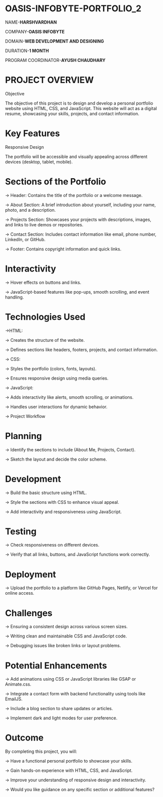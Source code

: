 # OASIS-INFOBYTE-PORTFOLIO_2
NAME-**HARSHVARDHAN**

COMPANY-**OASIS INFOBYTE**

DOMAIN-**WEB DEVELOPMENT AND DESIGNING**

DURATION-**1 MONTH**

PROGRAM COORDINATOR-**AYUSH CHAUDHARY**

# PROJECT OVERVIEW

Objective

The objective of this project is to design and develop a personal portfolio website using HTML, CSS, and JavaScript. This website will act as a digital resume, showcasing your skills, projects, and contact information.

# Key Features
Responsive Design

The portfolio will be accessible and visually appealing across different devices (desktop, tablet, mobile).

# Sections of the Portfolio

-> Header: Contains the title of the portfolio or a welcome message.

-> About Section: A brief introduction about yourself, including your name, photo, and a description.

-> Projects Section: Showcases your projects with descriptions, images, and links to live demos or repositories.

-> Contact Section: Includes contact information like email, phone number, LinkedIn, or GitHub.

-> Footer: Contains copyright information and quick links.

# Interactivity

-> Hover effects on buttons and links.

-> JavaScript-based features like pop-ups, smooth scrolling, and event handling.

# Technologies Used

->HTML:

-> Creates the structure of the website.

-> Defines sections like headers, footers, projects, and contact information.

-> CSS:

-> Styles the portfolio (colors, fonts, layouts).

-> Ensures responsive design using media queries.

-> JavaScript:

-> Adds interactivity like alerts, smooth scrolling, or animations.

-> Handles user interactions for dynamic behavior.

-> Project Workflow

# Planning


-> Identify the sections to include (About Me, Projects, Contact).

-> Sketch the layout and decide the color scheme.

# Development

-> Build the basic structure using HTML.

-> Style the sections with CSS to enhance visual appeal.

-> Add interactivity and responsiveness using JavaScript.

# Testing

-> Check responsiveness on different devices.

-> Verify that all links, buttons, and JavaScript functions work correctly.

# Deployment

-> Upload the portfolio to a platform like GitHub Pages, Netlify, or Vercel for online access.

# Challenges
-> Ensuring a consistent design across various screen sizes.

-> Writing clean and maintainable CSS and JavaScript code.

-> Debugging issues like broken links or layout problems.

# Potential Enhancements

-> Add animations using CSS or JavaScript libraries like GSAP or Animate.css.

-> Integrate a contact form with backend functionality using tools like EmailJS.

-> Include a blog section to share updates or articles.

-> Implement dark and light modes for user preference.

# Outcome

By completing this project, you will:

-> Have a functional personal portfolio to showcase your skills.

-> Gain hands-on experience with HTML, CSS, and JavaScript.

-> Improve your understanding of responsive design and interactivity.

-> Would you like guidance on any specific section or additional features?
